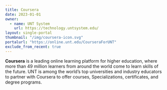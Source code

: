 ```yaml
---
title: Coursera
date: 2023-01-01
owner:
  - name: UNT System  
    url: https://technology.untsystem.edu/
layout: single-portal
thumbnail: "/img/coursera-icon.svg"
portalurl: "https://online.unt.edu/CourseraForUNT"
exclude_from_recent: true
---
```

<b>Coursera</b> is a leading online learning platform for higher education, where more than 49 million learners from around the world come to learn skills of the future. UNT is among the world’s top universities and industry educators to partner with Coursera to offer courses, Specializations, certificates, and degree programs.

